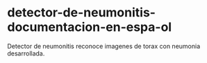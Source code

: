 # detector-de-neumonitis-documentacion-en-espa-ol
Detector de neumonitis reconoce imagenes de torax con neumonia desarrollada.

